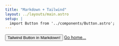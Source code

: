 ```yaml
---
title: "Markdown + Tailwind"
layout: ../layouts/main.astro
setup: |
  import Button from '../components/Button.astro';
---
```


<div class="grid place-items-center h-screen content-center">
  <Button>Tailwind Button in Markdown!</Button>
  <a href="/" class="p-4 underline">Go home...</a>
</div>
